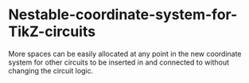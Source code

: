 # Nestable-coordinate-system-for-TikZ-circuits
More spaces can be easily allocated at any point in the new coordinate system for other circuits to be inserted in and connected to without changing the circuit logic.
